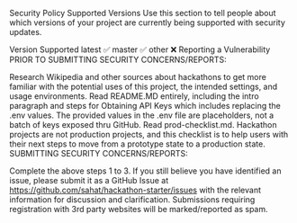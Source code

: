 Security Policy
Supported Versions
Use this section to tell people about which versions of your project are currently being supported with security updates.

Version	Supported
latest	✅
master	✅
other	❌
Reporting a Vulnerability
PRIOR TO SUBMITTING SECURITY CONCERNS/REPORTS:

Research Wikipedia and other sources about hackathons to get more familiar with the potential uses of this project, the intended settings, and usage environments.
Read README.MD entirely, including the intro paragraph and steps for Obtaining API Keys which includes replacing the .env values. The provided values in the .env file are placeholders, not a batch of keys exposed thru GitHub.
Read prod-checklist.md. Hackathon projects are not production projects, and this checklist is to help users with their next steps to move from a prototype state to a production state.
SUBMITTING SECURITY CONCERNS/REPORTS:

Complete the above steps 1 to 3.
If you still believe you have identified an issue, please submit it as a GitHub Issue at https://github.com/sahat/hackathon-starter/issues with the relevant information for discussion and clarification. Submissions requiring registration with 3rd party websites will be marked/reported as spam.
